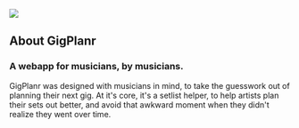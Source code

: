 <!-- <p align="center"><a href="/" target="_blank"><img src="https://imgur.com/GQEbFRZ" width="400" alt="Gigplanr Logo"></a></p> -->
<a href="/"> <img src="https://lh3.googleusercontent.com/drive-viewer/AKGpihY0QwgSXKRN_PyCN2A1twkMNGBgfdSHM0CBmWgr_OdSvzQcNlruJtIA0u3Gqj3EnWJ6iAOVKT40YwCgfNXQWlZSzhp-q0yq7Q=s1600-rw-v1" /> </a>

## About GigPlanr

### A webapp for musicians, by musicians.
GigPlanr was designed with musicians in mind, to take the guesswork out of planning their next gig.
At it's core, it's a setlist helper, to help artists plan their sets out better, and avoid that awkward moment when they didn't realize they went over time.



